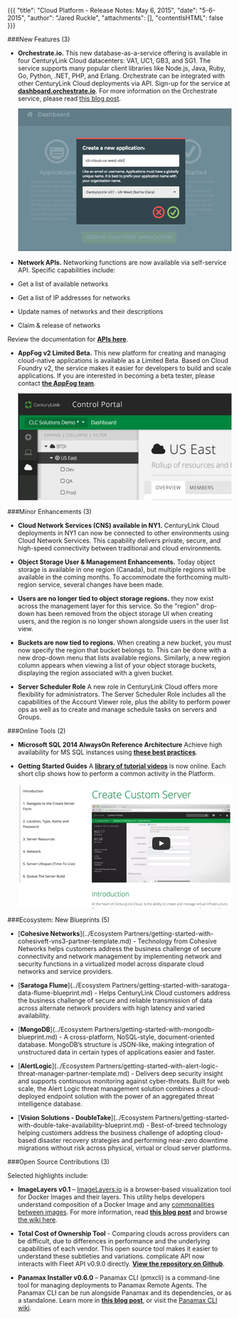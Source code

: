   {{{
  "title": "Cloud Platform - Release Notes: May 6, 2015",
  "date": "5-6-2015",
  "author": "Jared Ruckle",
  "attachments": [],
  "contentIsHTML": false
}}}

###New Features (3)

* **Orchestrate.io.** This new database-as-a-service offering is available in four CenturyLink Cloud datacenters: VA1, UC1, GB3, and SG1. The service supports many popular client libraries like Node.js, Java, Ruby, Go, Python, .NET, PHP, and Erlang. Orchestrate can be integrated with other CenturyLink Cloud deployments via API. Sign-up for the service at [**dashboard.orchestrate.io**](https://dashboard.orchestrate.io/sessions/login). For more information on the Orchestrate service, please read [this blog post](https://www.centurylinkcloud.com/blog/post/centurylink-acquires-orchestrate/).

  ![Orchestrate UI](../images/orchestrate-ui-ctl-cloud.png)

* **Network APIs.** Networking functions are now available via self-service API. Specific capabilities include:
 * Get a list of available networks
 * Get a list of IP addresses for networks
 * Update names of networks and their descriptions
 * Claim & release of networks

 Review the documentation for [**APIs here**](https://www.centurylinkcloud.com/api-docs/v2/).

* **AppFog v2 Limited Beta.** This new platform for creating and managing cloud-native applications is available as a Limited Beta.  Based on Cloud Foundry v2, the service makes it easier for developers to build and scale applications.  If you are interested in becoming a beta tester, please contact [**the AppFog team**](mailto:appfog-feedback@ctl.io).

  ![AppFog Navigation UI](../images/appfog-icon-nav.png/)

###Minor Enhancements (3)

* **Cloud Network Services (CNS) available in NY1.** CenturyLink Cloud deployments in NY1 can now be connected to other environments using Cloud Network Services. This capability delivers private, secure, and high-speed connectivity between traditional and cloud environments.

* **Object Storage User & Management Enhancements.** Today object storage is available in one region (Canada), but multiple regions will be available in the coming months. To accommodate the forthcoming multi-region service, several changes have been made.
 * **Users are no longer tied to object storage regions.** they now exist across the management layer for this service. So the "region" drop-down has been removed from the object storage UI when creating users, and the region is no longer shown alongside users in the user list view.
 * **Buckets are now tied to regions.** When creating a new bucket, you must now specify the region that bucket belongs to. This can be done with a new drop-down menu that lists available regions.  Similarly, a new region column appears when viewing a list of your object storage buckets, displaying the region associated with a given bucket.

* **Server Scheduler Role** A new role in CenturyLink Cloud offers more flexibility for administrators. The Server Scheduler Role includes all the capabilities of the Account Viewer role, plus the ability to perform power ops as well as to create and manage schedule tasks on servers and Groups.

###Online Tools (2)

* **Microsoft SQL 2014 AlwaysOn Reference Architecture** Achieve high availability for MS SQL instances using [**these best practices**](https://www.centurylinkcloud.com/architecture/sql2014-alwayson/).

* **Getting Started Guides** A [**library of tutorial videos**](https://www.centurylinkcloud.com/guides/) is now online. Each short clip shows how to perform a common activity in the Platform.

  ![Getting Started](../images/getting-started-guide-01.png)

###Ecosystem: New Blueprints (5)

* [**Cohesive Networks**](../Ecosystem Partners/getting-started-with-cohesiveft-vns3-partner-template.md) - Technology from Cohesive Networks helps customers address the business challenge of secure connectivity and network management by implementing network and security functions in a virtualized model across disparate cloud networks and service providers.

* [**Saratoga Flume**](../Ecosystem Partners/getting-started-with-saratoga-data-flume-blueprint.md) - Helps CenturyLink Cloud customers address the business challenge of secure and reliable transmission of data across alternate network providers with high latency and varied availability.

* [**MongoDB**](../Ecosystem Partners/getting-started-with-mongodb-blueprint.md) - A cross-platform, NoSQL-style, document-oriented database. MongoDB’s structure is JSON-like, making integration of unstructured data in certain types of applications easier and faster.

* [**AlertLogic**](../Ecosystem Partners/getting-started-with-alert-logic-threat-manager-partner-template.md) - Delivers deep security insight and supports continuous monitoring against cyber-threats.  Built for web scale, the Alert Logic threat management solution combines a cloud-deployed endpoint solution with the power of an aggregated threat intelligence database.

* [**Vision Solutions - DoubleTake**](../Ecosystem Partners/getting-started-with-double-take-availability-blueprint.md) - Best-of-breed technology helping customers address the business challenge of adopting cloud-based disaster recovery strategies and performing near-zero downtime migrations without risk across physical, virtual or cloud server platforms.

###Open Source Contributions (3)

Selected highlights include:

 * **ImageLayers v0.1** – [ImageLayers.io](https://imagelayers.io/) is a browser-based visualization tool for Docker Images and their layers. This utility helps developers understand composition of a Docker Image and any [commonalities between images](https://imagelayers.io/?images=java:latest,golang:latest,node:latest,python:latest,php:latest,ruby:latest). For more information, read [**this blog post**](http://www.centurylinklabs.com/imagelayers-io-docker-visualization-and-badges/) and browse [the wiki here](https://github.com/CenturyLinkLabs/imagelayers).

 * **Total Cost of Ownership Tool** - Comparing clouds across providers can be difficult, due to differences in performance and the underlying capabilities of each vendor. This open source tool makes it easier to understand these subtleties and variations. complicate API now interacts with Fleet API v0.9.0 directly. [**View the repository on Github**](https://github.com/CenturyLinkCloud/EstimatorTCO).

* **Panamax Installer v0.6.0** – Panamax CLI (pmxcli) is a command-line tool for managing deployments to Panamax Remote Agents. The Panamax CLI can be run alongside Panamax and its dependencies, or as a standalone. Learn more in [**this blog post**](http://www.centurylinklabs.com/pmxcli-a-cli-for-panamax-remote-deployments/), or visit the [Panamax CLI wiki](https://github.com/CenturyLinkLabs/panamaxcli).
